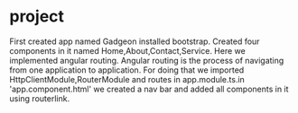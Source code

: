 # project
First created app named Gadgeon installed bootstrap. Created four components in it named Home,About,Contact,Service. Here we implemented angular routing. Angular routing is the process of navigating from one application to application.
For doing that we imported HttpClientModule,RouterModule and routes in app.module.ts.in 'app.component.html' we created a nav bar and added all components in it using routerlink.
